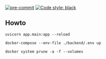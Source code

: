 [![pre-commit](https://img.shields.io/badge/pre--commit-enabled-brightgreen?logo=pre-commit&logoColor=white)](https://github.com/pre-commit/pre-commit)
[![Code style: black](https://img.shields.io/badge/code%20style-black-000000.svg)](https://github.com/psf/black)

## Howto
`uvicorn app.main:app --reload`

`docker-compose --env-file ./backend/.env up`

`docker system prune -a -f --volumes`
